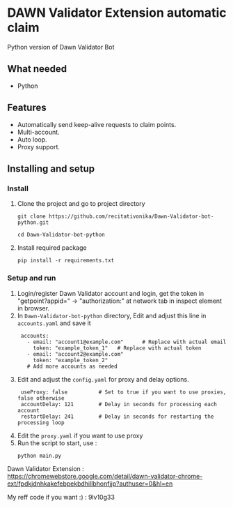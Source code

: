 # DAWN Validator Extension automatic claim
  Python version of Dawn Validator Bot

## What needed
- Python

## Features

- Automatically send keep-alive requests to claim points.
- Multi-account.
- Auto loop.
- Proxy support.


## Installing and setup

### Install
1. Clone the project and go to project directory
   ```
   git clone https://github.com/recitativonika/Dawn-Validator-bot-python.git
   ```
   ```
   cd Dawn-Validator-bot-python
   ```
2. Install required package
   ```
   pip install -r requirements.txt
   ```
### Setup and run

1. Login/register Dawn Validator account and login, get the token in "getpoint?appid=" -> "authorization:" at network tab in inspect element in browser. 
2. In `Dawn-Validator-bot-python` directory, Edit and adjust this line in `accounts.yaml` and save it
   ```
  	accounts:
 	  - email: "account1@example.com"      # Replace with actual email
   	    token: "example_token_1"   # Replace with actual token
  	  - email: "account2@example.com"
   	    token: "example_token_2"
  	  # Add more accounts as needed
   ```
3. Edit and adjust the `config.yaml` for proxy and delay options.
   ```
	useProxy: false          # Set to true if you want to use proxies, false otherwise
  	accountDelay: 121        # Delay in seconds for processing each account
  	restartDelay: 241        # Delay in seconds for restarting the processing loop
   ```
4. Edit the `proxy.yaml` if you want to use proxy
5. Run the script to start, use :
   ```
   python main.py
   ```
	
	
	
Dawn Validator Extension : https://chromewebstore.google.com/detail/dawn-validator-chrome-ext/fpdkjdnhkakefebpekbdhillbhonfjjp?authuser=0&hl=en

My reff code if you want :) : 9lv10g33
